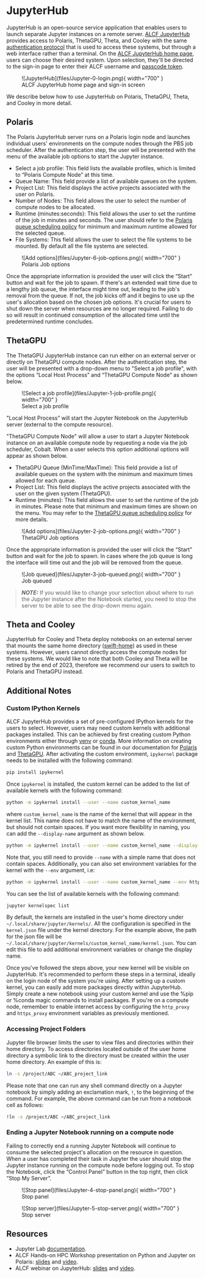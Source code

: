 # JupyterHub

JupyterHub is an open-source service application that enables users to launch
separate Jupyter instances on a remote server. [ALCF
JupyterHub](https://jupyter.alcf.anl.gov) provides access to Polaris, ThetaGPU,
Theta, and Cooley with the same [authentication
protocol](../account-project-management/accounts-and-access/alcf-passcode-tokens.md)
that is used to access these systems, but through a web interface rather than a
terminal. On the [ALCF JupyterHub home page](https://jupyter.alcf.anl.gov),
users can choose their desired system. Upon selection, they'll be directed to
the sign-in page to enter their ALCF username and [passcode
token](../account-project-management/accounts-and-access/alcf-passcode-tokens.md).

<figure markdown>
  ![JupyterHub](files/Jupyter-0-login.png){ width="700" }
  <figcaption>ALCF JupyterHub home page and sign-in screen</figcaption>
</figure>

We describe below how to use JupyterHub on Polaris, ThetaGPU, Theta, and Cooley
in more detail.

## Polaris

The Polaris JupyterHub server runs on a Polaris login node and launches individual 
users' environments on the compute nodes through the PBS job scheduler. 
After the authentication step, the user will be presented with the
menu of the available job options to start the Jupyter instance.

- Select a job profile:  This field lists the available profiles, which is
  limited to “Polaris Compute Node” at this time.
- Queue Name: This field provide a list of available queues on the system.
- Project List: This field displays the active projects associated with the user
  on Polaris.
- Number of Nodes: This field allows the user to select the number of compute
  nodes to be allocated.
- Runtime (minutes:seconds): This field allows the user to set the runtime of
  the job in minutes and seconds. The user should refer to the [Polaris queue
  scheduling
  policy](../theta-gpu/queueing-and-running-jobs/job-and-queue-scheduling.md)
  for minimum and maximum runtime allowed for the selected queue.
- File Systems: This field allows the user to select the file systems to be
  mounted. By default all the file systems are selected.

<figure markdown>
  ![Add options](files/Jupyter-6-job-options.png){ width="700" }
  <figcaption>Polaris Job options</figcaption>
</figure>

Once the appropriate information is provided the user will click the “Start”
button and wait for the job to spawn. If there's an extended wait time due to a
lengthy job queue, the interface might time out, leading to the job's removal
from the queue. If not, the job kicks off and it begins to use up the user's
allocation based on the chosen job options. It's crucial for users to shut down
the server when resources are no longer required. Failing to do so will result
in continued consumption of the allocated time until the predetermined runtime
concludes. 

## ThetaGPU

The ThetaGPU JupyterHub instance can run either on an external server or
directly on ThetaGPU compute nodes. After the authentication step, the user will
be presented with a drop-down menu to "Select a job profile", with the options
“Local Host Process” and “ThetaGPU Compute Node” as shown below.

<figure markdown>
  ![Select a job profile](files/Jupyter-1-job-profile.png){ width="700" }
  <figcaption>Select a job profile</figcaption>
</figure>

"Local Host Process” will start the Jupyter Notebook on the JupyterHub server
(external to the compute resource).

"ThetaGPU Compute Node" will allow a user to start a Jupyter Notebook instance
on an available compute node by requesting a node via the job scheduler, Cobalt.
When a user selects this option additional options will appear as shown below.

- ThetaGPU Queue (MinTime/MaxTime): This field provide a list of available
  queues on the system with the minimum and maximum times allowed for each
  queue.
- Project List:  This field displays the active projects associated with the
  user on the given system (ThetaGPU).
- Runtime (minutes):  This field allows the user to set the runtime of the job
  in minutes. Please note that minimum and maximum times are shown on the menu.
  You may refer to the [ThetaGPU queue scheduling
  policy](../theta-gpu/queueing-and-running-jobs/job-and-queue-scheduling.md)
  for more details.

<figure markdown>
  ![Add options](files/Jupyter-2-job-options.png){ width="700" }
  <figcaption>ThetaGPU Job options</figcaption>
</figure>

Once the appropriate information is provided the user will click the “Start”
button and wait for the job to spawn. In cases where the job queue is long the
interface will time out and the job will be removed from the queue.

<figure markdown>
  ![Job queued](files/Jupyter-3-job-queued.png){ width="700" }
  <figcaption>Job queued</figcaption>
</figure>

> **_NOTE:_** If you would like to change your selection about where to run the
> Jupyter instance after the Notebook started, you need to stop the server to be
> able to see the drop-down menu again.

## Theta and Cooley
JupyterHub for Cooley and Theta deploy notebooks on an external server that
mounts the same home directory
([swift-home](../data-management/filesystem-and-storage/file-systems.md)) as
used in these systems. However, users cannot directly access the compute nodes
for these systems. We would like to note that both Cooley and Theta will be
retired by the end of 2023, therefore we recommend our users to switch to
Polaris and ThetaGPU instead.


## Additional Notes
 
### Custom IPython Kernels

ALCF JupyterHub provides a set of pre-configured IPython kernels for the users
to select. However, users may need custom kernels with additional packages
installed. This can be achieved by first creating custom Python environments
either through [venv](https://docs.python.org/3/library/venv.html) or
[conda](https://conda.io/projects/conda/en/latest/user-guide/tasks/manage-environments.html).
More information on creating custom Python environments can be found in our
documentation for [Polaris](../polaris/data-science-workflows/python.md) and
[ThetaGPU](../theta-gpu/data-science-workflows/building-python-packages.md).
After activating the custom environment, `ipykernel` package needs to be
installed with the following command:
```bash
pip install ipykernel
```
Once `ipykernel` is installed, the custom kernel can be added to the list of
available kernels with the following command:
```bash
python -m ipykernel install --user --name custom_kernel_name 
```
where `custom_kernel_name` is the name of the kernel that will appear in the
kernel list. This name does not have to match the name of the environment, but
should not contain spaces. If you want more flexibility in naming, you can add
the `--display-name` argument as shown below.
```bash
python -m ipykernel install --user --name custom_kernel_name --display-name "Polaris Python 3.11 Tensorflow 2.4.1" 
```
Note that, you still need to provide `--name` with a simple name that does not
contain spaces. Additionally, you can also set environment variables for the
kernel with the `--env` argument, i.e:
```bash
python -m ipykernel install --user --name custom_kernel_name --env http_proxy http://proxy.alcf.anl.gov:3128 --env https_proxy http://proxy.alcf.anl.gov:3128
```
You can see the list of available kernels with the following command:
```bash
jupyter kernelspec list
```
By default, the kernels are installed in the user's home directory under
`~/.local/share/jupyter/kernels/`. All the configuration is specified in the
`kernel.json` file under the kernel directory. For the example above, the path
for the json file will be
`~/.local/share/jupyter/kernels/custom_kernel_name/kernel.json`. You can edit
this file to add additional environment variables or change the display name.

Once you've followed the steps above, your new kernel will be visible on
JupyterHub. It's recommended to perform these steps in a terminal, ideally on
the login node of the system you're using. After setting up a custom kernel, you
can easily add more packages directly within JupyterHub. Simply create a new
notebook using your custom kernel and use the %pip or %conda magic commands to
install packages. If you're on a compute node, remember to enable internet
access by configuring the `http_proxy` and `https_proxy` environment variables as
previously mentioned.

### Accessing Project Folders

Jupyter file browser limits the user to view files and directories within their
home directory. To access directories located outside of the user home directory
a symbolic link to the directory must be created within the user home directory.
An example of this is:

```bash
ln -s /project/ABC ~/ABC_project_link
```
Please note that one can run any shell command directly on a Jupyter notebook by
simply adding an exclamation mark, `!`, to the beginning of the command. For
example, the above command can be run from a notebook cell as follows:

```bash
!ln -s /project/ABC ~/ABC_project_link
```

### Ending a Jupyter Notebook running on a compute node
Failing to correctly end a running Jupyter Notebook will continue to consume the
selected project's allocation on the resource in question. When a user has
completed their task in Jupyter the user should stop the Jupyter instance
running on the compute node before logging out.  To stop the Notebook, click the
“Control Panel” button in the top right, then click “Stop My Server”.

<figure markdown>
  ![Stop panel](files/Jupyter-4-stop-panel.png){ width="700" }
  <figcaption>Stop panel</figcaption>
</figure>

<figure markdown>
  ![Stop server](files/Jupyter-5-stop-server.png){ width="700" }
  <figcaption>Stop server</figcaption>
</figure>


## Resources
* Jupyter Lab [documentation](https://jupyterlab.readthedocs.io/en/stable/).
* ALCF Hands-on HPC Workshop presentation on Python and Jupyter on Polaris: [slides](https://www.alcf.anl.gov/support-center/training-assets/python-jupyter-notebook-and-containers) and [video](https://youtu.be/fhCe5eO1RSM).
* ALCF webinar on JupyterHub: [slides](https://github.com/keceli/ezHPC/blob/main/webinar/jupyterhub_webinar.pdf) and [video](https://youtu.be/X9g9eQcYseI?feature=shared).
